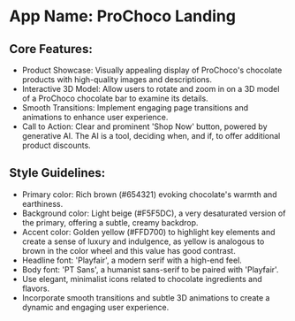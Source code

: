 # **App Name**: ProChoco Landing

## Core Features:

- Product Showcase: Visually appealing display of ProChoco's chocolate products with high-quality images and descriptions.
- Interactive 3D Model: Allow users to rotate and zoom in on a 3D model of a ProChoco chocolate bar to examine its details.
- Smooth Transitions: Implement engaging page transitions and animations to enhance user experience.
- Call to Action: Clear and prominent 'Shop Now' button, powered by generative AI. The AI is a tool, deciding when, and if, to offer additional product discounts.

## Style Guidelines:

- Primary color: Rich brown (#654321) evoking chocolate's warmth and earthiness.
- Background color: Light beige (#F5F5DC), a very desaturated version of the primary, offering a subtle, creamy backdrop.
- Accent color: Golden yellow (#FFD700) to highlight key elements and create a sense of luxury and indulgence, as yellow is analogous to brown in the color wheel and this value has good contrast.
- Headline font: 'Playfair', a modern serif with a high-end feel.
- Body font: 'PT Sans', a humanist sans-serif to be paired with 'Playfair'.
- Use elegant, minimalist icons related to chocolate ingredients and flavors.
- Incorporate smooth transitions and subtle 3D animations to create a dynamic and engaging user experience.